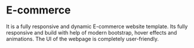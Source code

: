 # E-commerce

It is a fully responsive and dynamic E-commerce website template. Its fully responsive and build with help of modern bootstrap, hover effects and animations. The UI of the webpage is completely user-friendly.
